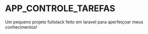 # APP_CONTROLE_TAREFAS

Um pequeno projeto fullstack feito em laravel para aperfeiçoar meus conhecimentos!
